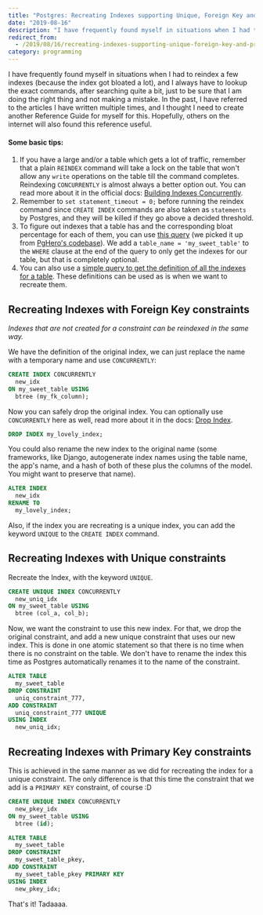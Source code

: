 ```yaml
---
title: "Postgres: Recreating Indexes supporting Unique, Foreign Key and Primary Key Constraints"
date: "2019-08-16"
description: "I have frequently found myself in situations when I had to reindex a few indexes (because the index got bloated a lot), and I always have to lookup the exact commands, after searching quite a bit, just to be sure that I am doing the right thing and not making a mistake."
redirect_from:
  - /2019/08/16/recreating-indexes-supporting-unique-foreign-key-and-primary-key-constraints/
category: programming
---
```


I have frequently found myself in situations when I had to reindex a few indexes (because the index got bloated a lot), and I always have to lookup the exact commands, after searching quite a bit, just to be sure that I am doing the right thing and not making a mistake.
In the past, I have referred to the articles I have written multiple times, and I thought I need to create another Reference Guide for myself for this. Hopefully, others on the internet will also found this reference useful.

#### Some basic tips:

1. If you have a large and/or a table which gets a lot of traffic, remember that a plain `REINDEX` command will take a lock on the table that won't allow any `write` operations on the table till the command completes. Reindexing `CONCURRENTLY` is almost always a better option out. You can read more about it in the official docs: [Building Indexes Concurrently](https://www.postgresql.org/docs/current/sql-createindex.html#SQL-CREATEINDEX-CONCURRENTLY).
2. Remember to `set statement_timeout = 0;` before running the reindex command since `CREATE INDEX` commands are also taken as `statements` by Postgres, and they will be killed if they go above a decided threshold.
3. To figure out indexes that a table has and the corresponding bloat percentage for each of them, you can use [this query](https://gist.github.com/mbanck/9976015/71888a24e464e2f772182a7eb54f15a125edf398) (we picked it up from [PgHero's codebase](https://github.com/ankane/pghero/blob/f1183eae03a0f6fca408b899c41476c9cebc627b/lib/pghero/methods/indexes.rb#L187)). We add a `table_name = 'my_sweet_table'` to the `WHERE` clause at the end of the query to only get the indexes for our table, but that is completely optional.
4. You can also use a [simple query to get the definition of all the indexes for a table](https://gist.github.com/ketanbhatt/fdbd6246b4b1b7bb32009de5e468ed57). These definitions can be used as is when we want to recreate them.

## Recreating Indexes with Foreign Key constraints

_Indexes that are not created for a constraint can be reindexed in the same way._

We have the definition of the original index, we can just replace the name with a temporary name and use `CONCURRENTLY`:

```sql
CREATE INDEX CONCURRENTLY
  new_idx
ON my_sweet_table USING
  btree (my_fk_column);
```

Now you can safely drop the original index. You can optionally use `CONCURRENTLY` here as well, read more about it in the docs: [Drop Index](https://www.postgresql.org/docs/current/sql-dropindex.html).

```sql
DROP INDEX my_lovely_index;
```

You could also rename the new index to the original name (some frameworks, like Django, autogenerate index names using the table name, the app's name, and a hash of both of these plus the columns of the model. You might want to preserve that name).

```sql
ALTER INDEX
  new_idx
RENAME TO
  my_lovely_index;
```

Also, if the index you are recreating is a unique index, you can add the keyword `UNIQUE` to the `CREATE INDEX` command.

## Recreating Indexes with Unique constraints

Recreate the Index, with the keyword `UNIQUE`.

```sql
CREATE UNIQUE INDEX CONCURRENTLY
  new_uniq_idx
ON my_sweet_table USING
  btree (col_a, col_b);
```

Now, we want the constraint to use this new index. For that, we drop the original constraint, and add a new unique constraint that uses our new index. This is done in one atomic statement so that there is no time when there is no constraint on the table.
We don't have to rename the index this time as Postgres automatically renames it to the name of the constraint.

```sql
ALTER TABLE
  my_sweet_table
DROP CONSTRAINT
  uniq_constraint_777,
ADD CONSTRAINT
  uniq_constraint_777 UNIQUE
USING INDEX
  new_uniq_idx;
```

## Recreating Indexes with Primary Key constraints

This is achieved in the same manner as we did for recreating the index for a unique constraint. The only difference is that this time the constraint that we add is a `PRIMARY KEY` constraint, of course :D

```sql
CREATE UNIQUE INDEX CONCURRENTLY
  new_pkey_idx
ON my_sweet_table USING
  btree (id);

ALTER TABLE
  my_sweet_table
DROP CONSTRAINT
  my_sweet_table_pkey,
ADD CONSTRAINT
  my_sweet_table_pkey PRIMARY KEY
USING INDEX
  new_pkey_idx;
```


That's it! Tadaaaa.
